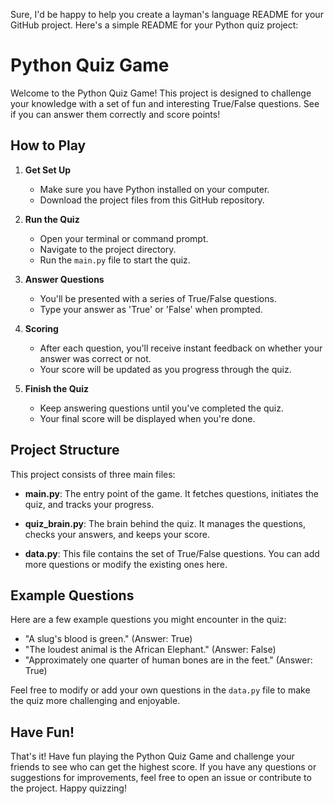 Sure, I'd be happy to help you create a layman's language README for your GitHub project. Here's a simple README for your Python quiz project:

# Python Quiz Game

Welcome to the Python Quiz Game! This project is designed to challenge your knowledge with a set of fun and interesting True/False questions. See if you can answer them correctly and score points!

## How to Play

1. **Get Set Up**
   - Make sure you have Python installed on your computer.
   - Download the project files from this GitHub repository.

2. **Run the Quiz**
   - Open your terminal or command prompt.
   - Navigate to the project directory.
   - Run the `main.py` file to start the quiz.

3. **Answer Questions**
   - You'll be presented with a series of True/False questions.
   - Type your answer as 'True' or 'False' when prompted.

4. **Scoring**
   - After each question, you'll receive instant feedback on whether your answer was correct or not.
   - Your score will be updated as you progress through the quiz.

5. **Finish the Quiz**
   - Keep answering questions until you've completed the quiz.
   - Your final score will be displayed when you're done.

## Project Structure

This project consists of three main files:

- **main.py**: The entry point of the game. It fetches questions, initiates the quiz, and tracks your progress.

- **quiz_brain.py**: The brain behind the quiz. It manages the questions, checks your answers, and keeps your score.

- **data.py**: This file contains the set of True/False questions. You can add more questions or modify the existing ones here.

## Example Questions

Here are a few example questions you might encounter in the quiz:

- "A slug's blood is green." (Answer: True)
- "The loudest animal is the African Elephant." (Answer: False)
- "Approximately one quarter of human bones are in the feet." (Answer: True)

Feel free to modify or add your own questions in the `data.py` file to make the quiz more challenging and enjoyable.

## Have Fun!

That's it! Have fun playing the Python Quiz Game and challenge your friends to see who can get the highest score. If you have any questions or suggestions for improvements, feel free to open an issue or contribute to the project. Happy quizzing!

